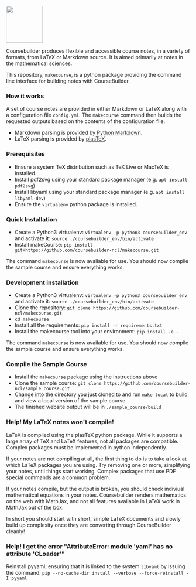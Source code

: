 <img src="https://mas-coursebuild.ncl.ac.uk/lti/images/coursebuilder_icon_512.png" width="100">

Coursebuilder produces flexible and accessible course notes, in a variety of formats, from LaTeX or Markdown source. It is aimed primarily at notes in the mathematical sciences.

This repository, `makecourse`, is a python package providing the command line interface for building notes with CourseBuilder.

### How it works
A set of course notes are provided in either Markdown or LaTeX along with a configuration file `config.yml`. The `makecourse` command then builds the requested outputs based on the contents of the configuration file.

* Markdown parsing is provided by [Python Markdown](https://github.com/Python-Markdown/markdown).
* LaTeX parsing is provided by [plasTeX](https://github.com/plastex/plastex).

### Prerequisites
 * Ensure a system TeX distribution such as TeX Live or MacTeX is installed.
 * Install pdf2svg using your standard package manager (e.g. `apt install pdf2svg`)
 * Install libyaml using your standard package manager (e.g. `apt install libyaml-dev`)
 * Ensure the `virtualenv` python package is installed.

### Quick Installation
 * Create a Python3 virtualenv: `virtualenv -p python3 coursebuilder_env` and activate it: `source ./coursebuilder_env/bin/activate`
 * Install makeCourse: `pip install git+https://github.com/coursebuilder-ncl/makecourse.git`

The command `makecourse` is now available for use. You should now compile the sample course and ensure everything works.

### Development installation
 * Create a Python3 virtualenv: `virtualenv -p python3 coursebuilder_env` and activate it: `source ./coursebuilder_env/bin/activate`
 * Clone the repository: `git clone https://github.com/coursebuilder-ncl/makecourse.git`
 * `cd makecourse`
 * Install all the requirements: `pip install -r requirements.txt`
 * Install the makecourse tool into your environment: `pip install -e .`

The command `makecourse` is now available for use. You should now compile the sample course and ensure everything works.

### Compile the Sample Course
 * Install the `makecourse` package using the instructions above
 * Clone the sample course: `git clone https://github.com/coursebuilder-ncl/sample_course.git`
 * Change into the directory you just cloned to and run `make local` to build and view a local version of the sample course.
 * The finished website output will be in `./sample_course/build`
 
### Help! My LaTeX notes won't compile!

LaTeX is compiled using the plasTeX python package. While it supports a large array of TeX and LaTeX features, not all packages are compatible. Complex packages must be implemented in python independently.

If your notes are not compiling at all, the first thing to do is to take a look at which LaTeX packages you are using. Try removing one or more, simplifying your notes, until things start working. Complex packages that use PDF special commands are a common problem.

If your notes compile, but the output is broken, you should check indiviual mathematical equations in your notes. Coursebuilder renders mathematics on the web with MathJax, and not all features available in LaTeX work in MathJax out of the box.

In short you should start with short, simple LaTeX documents and slowly build up complexity once they are converting through CourseBuilder cleanly!

### Help! I get the error "AttributeError: module 'yaml' has no attribute 'CLoader'"

Reinstall pyyaml, ensuring that it is linked to the system `libyaml` by issuing the command: `pip --no-cache-dir install --verbose --force-reinstall -I pyyaml`

